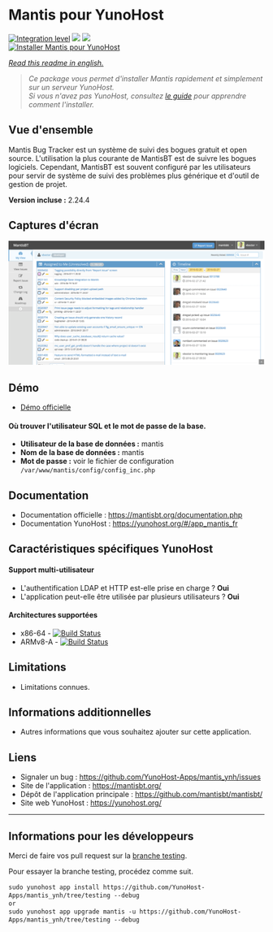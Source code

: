 # Mantis pour YunoHost

[![Integration level](https://dash.yunohost.org/integration/mantis.svg)](https://dash.yunohost.org/appci/app/mantis) ![](https://ci-apps.yunohost.org/ci/badges/mantis.status.svg) ![](https://ci-apps.yunohost.org/ci/badges/mantis.maintain.svg)  
[![Installer Mantis pour YunoHost](https://install-app.yunohost.org/install-with-yunohost.svg)](https://install-app.yunohost.org/?app=mantis)

*[Read this readme in english.](./README.md)* 

> *Ce package vous permet d'installer Mantis rapidement et simplement sur un serveur YunoHost.  
Si vous n'avez pas YunoHost, consultez [le guide](https://yunohost.org/#/install) pour apprendre comment l'installer.*

## Vue d'ensemble

Mantis Bug Tracker est un système de suivi des bogues gratuit et open source. L'utilisation la plus courante de MantisBT est de suivre les bogues logiciels. Cependant, MantisBT est souvent configuré par les utilisateurs pour servir de système de suivi des problèmes plus générique et d'outil de gestion de projet.

**Version incluse :** 2.24.4

## Captures d'écran

![](https://github.com/mantisbt/mantisbt/blob/master/doc/modern_my_view.png)

## Démo

* [Démo officielle](https://mantisbt.org/bugs/my_view_page.php)

#### Où trouver l'utilisateur SQL et le mot de passe de la base.

- **Utilisateur de la base de données :** mantis
- **Nom de la base de données :** mantis
- **Mot de passe :** voir le fichier de configuration `/var/www/mantis/config/config_inc.php`

## Documentation

 * Documentation officielle : https://mantisbt.org/documentation.php
 * Documentation YunoHost :  https://yunohost.org/#/app_mantis_fr

## Caractéristiques spécifiques YunoHost

#### Support multi-utilisateur

* L'authentification LDAP et HTTP est-elle prise en charge ? **Oui**
* L'application peut-elle être utilisée par plusieurs utilisateurs ? **Oui**

#### Architectures supportées

* x86-64 - [![Build Status](https://ci-apps.yunohost.org/ci/logs/mantis%20%28Apps%29.svg)](https://ci-apps.yunohost.org/ci/apps/mantis/)
* ARMv8-A - [![Build Status](https://ci-apps-arm.yunohost.org/ci/logs/mantis%20%28Apps%29.svg)](https://ci-apps-arm.yunohost.org/ci/apps/mantis/)

## Limitations

* Limitations connues.

## Informations additionnelles

* Autres informations que vous souhaitez ajouter sur cette application.

## Liens

 * Signaler un bug : https://github.com/YunoHost-Apps/mantis_ynh/issues
 * Site de l'application : https://mantisbt.org/
 * Dépôt de l'application principale : https://github.com/mantisbt/mantisbt/
 * Site web YunoHost : https://yunohost.org/

---

## Informations pour les développeurs

Merci de faire vos pull request sur la [branche testing](https://github.com/YunoHost-Apps/mantis_ynh/tree/testing).

Pour essayer la branche testing, procédez comme suit.
```
sudo yunohost app install https://github.com/YunoHost-Apps/mantis_ynh/tree/testing --debug
or
sudo yunohost app upgrade mantis -u https://github.com/YunoHost-Apps/mantis_ynh/tree/testing --debug
```
